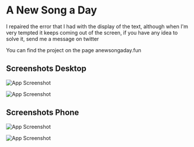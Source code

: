 # A New Song a Day

I repaired the error that I had with the display of the text, although when I'm very tempted it keeps coming out of the screen, if you have any idea to solve it, send me a message on twitter

You can find the project on the page anewsongaday.fun




## Screenshots Desktop
![App Screenshot](https://i.imgur.com/fciWIdA.png)

![App Screenshot](https://i.imgur.com/jRqtXMM.png)

## Screenshots Phone

![App Screenshot](https://i.imgur.com/aS5aVCB.jpg)

![App Screenshot](https://i.imgur.com/UCeqX95.jpg)

